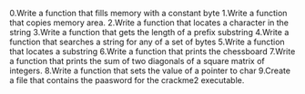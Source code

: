 0.Write a function that fills memory with a constant byte
1.Write a function that copies memory area.
2.Write a function that locates a character in the string
3.Write a function that gets the length of a prefix substring
4.Write a function that searches a string for any of a set of bytes
5.Write a function that locates a substring
6.Write a function that prints the chessboard
7.Write a function that prints the sum of two diagonals of a square matrix of integers.
8.Write a function that sets the value of a pointer to char
9.Create a file that contains the paasword for the crackme2 executable. 
